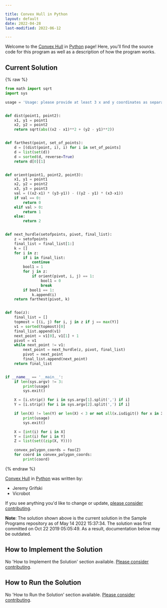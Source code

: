 ```yaml
---

title: Convex Hull in Python
layout: default
date: 2022-04-28
last-modified: 2022-06-12

---
```


Welcome to the [Convex Hull](https://sampleprograms.io/projects/convex-hull) in [Python](https://sampleprograms.io/languages/python) page! Here, you'll find the source code for this program as well as a description of how the program works.

## Current Solution

{% raw %}

```python
from math import sqrt
import sys

usage = 'Usage: please provide at least 3 x and y coordinates as separate lists (e.g. "100, 440, 210")'


def dist(point1, point2):
    x1, y1 = point1
    x2, y2 = point2
    return sqrt(abs((x2 - x1)**2 + (y2 - y1)**2))


def farthest(point, set_of_points):
    d = [(dist(point, i), i) for i in set_of_points]
    d = list(set(d))
    d = sorted(d, reverse=True)
    return d[0][1]


def orient(point1, point2, point3):
    x1, y1 = point1
    x2, y2 = point2
    x3, y3 = point3
    val = ((x2-x1) * (y3-y1)) - ((y2 - y1) * (x3-x1))
    if val == 0:
        return 0
    elif val > 0:
        return 1
    else:
        return 2


def next_hurdle(setofpoints, pivot, final_list):
    z = setofpoints
    final_list = final_list[1:]
    k = []
    for i in z:
        if i in final_list:
            continue
        bool1 = 1
        for j in z:
            if orient(pivot, i, j) == 1:
                bool1 = 0
                break
        if bool1 == 1:
            k.append(i)
    return farthest(pivot, k)


def foo(z):
    final_list = []
    topmost = [(i, j) for i, j in z if j == max(Y)]
    v1 = sorted(topmost)[0]
    final_list.append(v1)
    next_point = v1[0], v1[1] + 1
    pivot = v1
    while next_point != v1:
        next_point = next_hurdle(z, pivot, final_list)
        pivot = next_point
        final_list.append(next_point)
    return final_list


if __name__ == '__main__':
    if len(sys.argv) != 3:
        print(usage)
        sys.exit()

    X = [i.strip() for i in sys.argv[1].split(',') if i]
    Y = [i.strip() for i in sys.argv[2].split(',') if i]

    if len(X) != len(Y) or len(X) < 3 or not all(x.isdigit() for x in X) or not all(y.isdigit() for y in Y):
        print(usage)
        sys.exit()

    X = [int(i) for i in X]
    Y = [int(i) for i in Y]
    Z = list(set((zip(X, Y))))

    convex_polygon_coords = foo(Z)
    for coord in convex_polygon_coords:
        print(coord)
```

{% endraw %}

[Convex Hull](https://sampleprograms.io/projects/convex-hull) in [Python](https://sampleprograms.io/languages/python) was written by:

- Jeremy Grifski
- Vicrobot

If you see anything you'd like to change or update, [please consider contributing](https://github.com/TheRenegadeCoder/sample-programs).

**Note**: The solution shown above is the current solution in the Sample Programs repository as of May 14 2022 15:37:34. The solution was first committed on Oct 22 2019 05:05:49. As a result, documentation below may be outdated.

## How to Implement the Solution

No 'How to Implement the Solution' section available. [Please consider contributing](https://github.com/TheRenegadeCoder/sample-programs-website).

## How to Run the Solution

No 'How to Run the Solution' section available. [Please consider contributing](https://github.com/TheRenegadeCoder/sample-programs-website).
